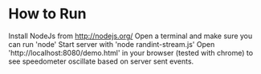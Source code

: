 How to Run
===========

Install NodeJs from http://nodejs.org/
Open a terminal and make sure you can run 'node' 
Start server with 'node randint-stream.js'
Open 'http://localhost:8080/demo.html' in your browser (tested with chrome) to see speedometer oscillate based on server sent events.
